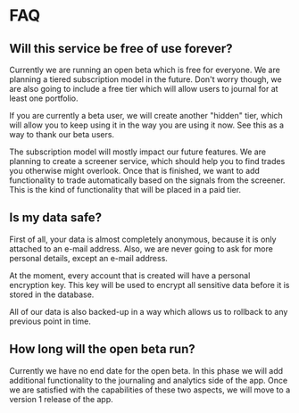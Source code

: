 # FAQ

## Will this service be free of use forever?

Currently we are running an open beta which is free for everyone.
We are planning a tiered subscription model in the future. 
Don't worry though, we are also going to include a free tier which will allow users to journal for at least one portfolio.

If you are currently a beta user, we will create another "hidden" tier, which will allow you to keep using it in the way you are using it now. See this as a way to thank our beta users.

The subscription model will mostly impact our future features. 
We are planning to create a screener service, which should help you to find trades you otherwise might overlook.
Once that is finished, we want to add functionality to trade automatically based on the signals from the screener. This is the kind of functionality that will be placed in a paid tier.

## Is my data safe?

First of all, your data is almost completely anonymous, because it is only attached to an e-mail address. Also, we are never going to ask for more personal details, except an e-mail address.

At the moment, every account that is created will have a personal encryption key. This key will be used to encrypt all sensitive data before it is stored in the database.

All of our data is also backed-up in a way which allows us to rollback to any previous point in time.

## How long will the open beta run?

Currently we have no end date for the open beta. In this phase we will add additional functionality to the journaling and analytics side of the app. Once we are satisfied with the capabilities of these two aspects, we will move to a version 1 release of the app.